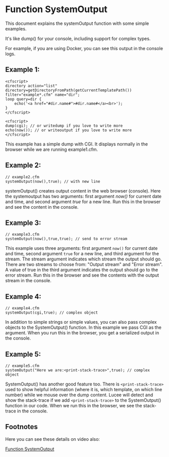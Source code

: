 <!--
{
  "title": "SystemOutput, writing to the console",
  "id": "systemoutput-recipe",
  "description": "This document explains the systemoutput function with some simple examples.",
  "keywords": [
    "SystemOutput function",
    "Debugging",
    "Output stream",
    "Error stream",
    "Stack trace"
  ],
  "related":[
    "function-systemoutput"
  ],
  "categories":[
    "server",
    "debugging"
  ]
}
-->

# Function SystemOutput

This document explains the systemOutput function with some simple examples.

It's like dump() for your console, including support for complex types.

For example, if you are using Docker, you can see this output in the console logs.

## Example 1:

```luceescript
<cfscript>
directory action="list" directory=getDirectoryFromPath(getCurrentTemplatePath()) filter="example*.cfm" name="dir";
loop query=dir {
	echo('<a href="#dir.name#">#dir.name#</a><br>');
}
</cfscript>
```

```lucee
<cfscript>
dump(cgi); // or writedump if you love to write more
echo(now()); // or writeoutput if you love to write more
</cfscript>
```

This example has a simple dump with CGI. It displays normally in the browser while we are running example1.cfm.

## Example 2:

```luceescript
// example2.cfm
systemOutput(now(),true); // with new line
```

systemOutput() creates output content in the web browser (console). Here the systemoutput has two arguments: first argument _now()_ for current date and time, and second argument _true_ for a new line. Run this in the browser and see the content in the console.

## Example 3:

```luceescript
// example3.cfm
systemOutput(now(),true,true); // send to error stream
```

This example uses three arguments: first argument `now()` for current date and time, second argument `true` for a new line, and third argument for the stream. The stream argument indicates which stream the output should go. There are two streams to choose from: "Output stream" and "Error stream". A value of true in the third argument indicates the output should go to the error stream. Run this in the browser and see the contents with the output stream in the console.

## Example 4:

```luceescript
// example4.cfm
systemOutput(cgi,true); // complex object
```

In addition to simple strings or simple values, you can also pass complex objects to the SystemOutput() function. In this example we pass CGI as the argument. When you run this in the browser, you get a serialized output in the console.

## Example 5:

```luceescript
// example5.cfm
systemOutput("Here we are:<print-stack-trace>",true); // complex object
```

SystemOutput() has another good feature too. There is `<print-stack-trace>` used to show helpful information (where it is, which template, on which line number) while we mouse over the dump content. Lucee will detect and show the stack-trace if we add `<print-stack-trace>` to the SystemOutput() function in our code. When we run this in the browser, we see the stack-trace in the console.

## Footnotes

Here you can see these details on video also:

[Function SystemOutput](https://www.youtube.com/watch?v=X_BQPFPD320)
